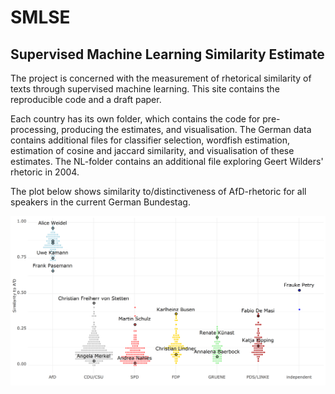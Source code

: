 # SMLSE
## Supervised Machine Learning Similarity Estimate

The project is concerned with the measurement of rhetorical similarity of texts through supervised machine learning. This site contains the reproducible code and a draft paper.

Each country has its own folder, which contains the code for pre-processing, producing the estimates, and visualisation. The German data contains additional files for classifier selection, wordfish estimation, estimation of cosine and jaccard similarity, and visualisation of these estimates. The NL-folder contains an additional file exploring Geert Wilders' rhetoric in 2004.

The plot below shows similarity to/distinctiveness of AfD-rhetoric for all speakers in the current German Bundestag.


!['Radical-rightness' of German MPs.](DE/vis/DE_speakers.png)
